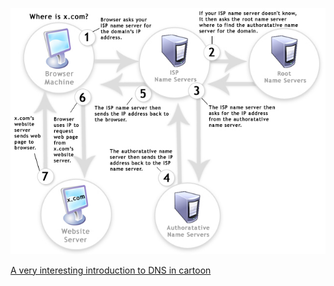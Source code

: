![DNS in a pic](https://github.com/morfies/tutorial/blob/node-lyn/img/how_dns_works.jpg)

[A very interesting introduction to DNS in cartoon](https://howdns.works/ep1/)
